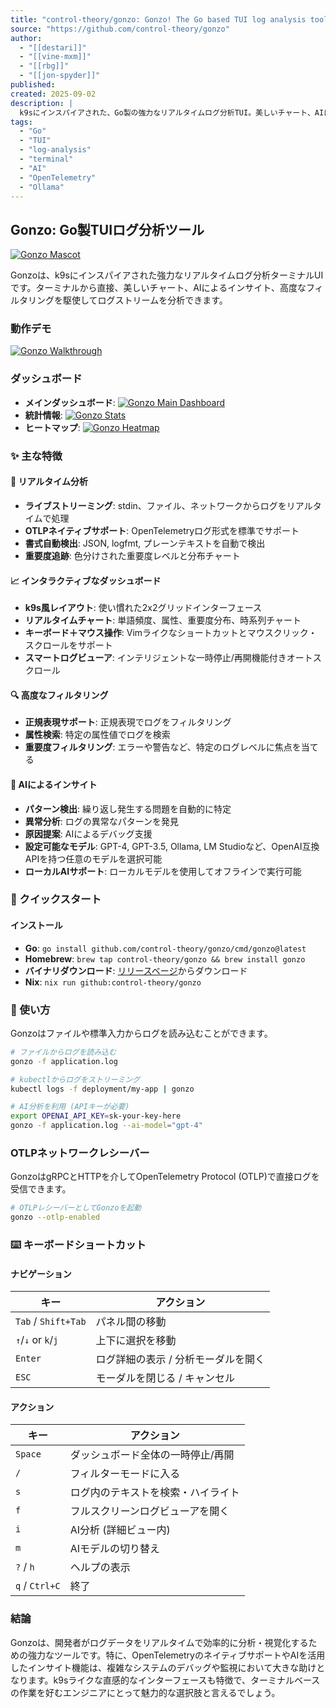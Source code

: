 ```yaml
---
title: "control-theory/gonzo: Gonzo! The Go based TUI log analysis tool"
source: "https://github.com/control-theory/gonzo"
author:
  - "[[destari]]"
  - "[[vine-mxm]]"
  - "[[rbg]]"
  - "[[jon-spyder]]"
published:
created: 2025-09-02
description: |
  k9sにインスパイアされた、Go製の強力なリアルタイムログ分析TUI。美しいチャート、AIによるインサイト、高度なフィルタリング機能を備え、ターミナルから直接ログストリームを分析できます。
tags:
  - "Go"
  - "TUI"
  - "log-analysis"
  - "terminal"
  - "AI"
  - "OpenTelemetry"
  - "Ollama"
---
```


## Gonzo: Go製TUIログ分析ツール

[![Gonzo Mascot](https://github.com/control-theory/gonzo/raw/main/docs/gonzo-mascot-smaller.png)](https://github.com/control-theory/gonzo/raw/main/docs/gonzo-mascot-smaller.png)

Gonzoは、k9sにインスパイアされた強力なリアルタイムログ分析ターミナルUIです。ターミナルから直接、美しいチャート、AIによるインサイト、高度なフィルタリングを駆使してログストリームを分析できます。

### 動作デモ

[![Gonzo Walkthrough](https://github.com/control-theory/gonzo/raw/main/docs/gonzo_video_walkthrough.gif)](https://github.com/control-theory/gonzo/raw/main/docs/gonzo_video_walkthrough.gif)

### ダッシュボード

- **メインダッシュボード**:
  [![Gonzo Main Dashboard](https://github.com/control-theory/gonzo/raw/main/docs/gonzo-main.png)](https://github.com/control-theory/gonzo/raw/main/docs/gonzo-main.png)
- **統計情報**:
  [![Gonzo Stats](https://github.com/control-theory/gonzo/raw/main/docs/gonzo-stats.png)](https://github.com/control-theory/gonzo/raw/main/docs/gonzo-stats.png)
- **ヒートマップ**:
  [![Gonzo Heatmap](https://github.com/control-theory/gonzo/raw/main/docs/gonzo-heatmap.png)](https://github.com/control-theory/gonzo/raw/main/docs/gonzo-heatmap.png)

### ✨ 主な特徴

#### 🎯 リアルタイム分析

- **ライブストリーミング**: stdin、ファイル、ネットワークからログをリアルタイムで処理
- **OTLPネイティブサポート**: OpenTelemetryログ形式を標準でサポート
- **書式自動検出**: JSON, logfmt, プレーンテキストを自動で検出
- **重要度追跡**: 色分けされた重要度レベルと分布チャート

#### 📈 インタラクティブなダッシュボード

- **k9s風レイアウト**: 使い慣れた2x2グリッドインターフェース
- **リアルタイムチャート**: 単語頻度、属性、重要度分布、時系列チャート
- **キーボード＋マウス操作**: Vimライクなショートカットとマウスクリック・スクロールをサポート
- **スマートログビューア**: インテリジェントな一時停止/再開機能付きオートスクロール

#### 🔍 高度なフィルタリング

- **正規表現サポート**: 正規表現でログをフィルタリング
- **属性検索**: 特定の属性値でログを検索
- **重要度フィルタリング**: エラーや警告など、特定のログレベルに焦点を当てる

#### 🤖 AIによるインサイト

- **パターン検出**: 繰り返し発生する問題を自動的に特定
- **異常分析**: ログの異常なパターンを発見
- **原因提案**: AIによるデバッグ支援
- **設定可能なモデル**: GPT-4, GPT-3.5, Ollama, LM Studioなど、OpenAI互換APIを持つ任意のモデルを選択可能
- **ローカルAIサポート**: ローカルモデルを使用してオフラインで実行可能

### 🚀 クイックスタート

#### インストール

- **Go**: `go install github.com/control-theory/gonzo/cmd/gonzo@latest`
- **Homebrew**: `brew tap control-theory/gonzo && brew install gonzo`
- **バイナリダウンロード**: [リリースベージ](https://github.com/control-theory/gonzo/releases)からダウンロード
- **Nix**: `nix run github:control-theory/gonzo`

### 📖 使い方

Gonzoはファイルや標準入力からログを読み込むことができます。

```bash
# ファイルからログを読み込む
gonzo -f application.log

# kubectlからログをストリーミング
kubectl logs -f deployment/my-app | gonzo

# AI分析を利用 (APIキーが必要)
export OPENAI_API_KEY=sk-your-key-here
gonzo -f application.log --ai-model="gpt-4"
```

### OTLPネットワークレシーバー

GonzoはgRPCとHTTPを介してOpenTelemetry Protocol (OTLP)で直接ログを受信できます。

```bash
# OTLPレシーバーとしてGonzoを起動
gonzo --otlp-enabled
```

### ⌨️ キーボードショートカット

#### ナビゲーション

| キー | アクション |
|---|---|
| `Tab` / `Shift+Tab` | パネル間の移動 |
| `↑`/`↓` or `k`/`j` | 上下に選択を移動 |
| `Enter` | ログ詳細の表示 / 分析モーダルを開く |
| `ESC` | モーダルを閉じる / キャンセル |

#### アクション

| キー | アクション |
|---|---|
| `Space` | ダッシュボード全体の一時停止/再開 |
| `/` | フィルターモードに入る |
| `s` | ログ内のテキストを検索・ハイライト |
| `f` | フルスクリーンログビューアを開く |
| `i` | AI分析 (詳細ビュー内) |
| `m` | AIモデルの切り替え |
| `?` / `h` | ヘルプの表示 |
| `q` / `Ctrl+C` | 終了 |

### 結論

Gonzoは、開発者がログデータをリアルタイムで効率的に分析・視覚化するための強力なツールです。特に、OpenTelemetryのネイティブサポートやAIを活用したインサイト機能は、複雑なシステムのデバッグや監視において大きな助けとなります。k9sライクな直感的なインターフェースも特徴で、ターミナルベースの作業を好むエンジニアにとって魅力的な選択肢と言えるでしょう。
